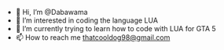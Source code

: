 - 👋 Hi, I’m @Dabawama
- 👀 I’m interested in coding the language LUA
- 🌱 I’m currently trying to learn how to code with LUA for GTA 5
- 📫 How to reach me thatcooldog98@gmail.com

<!---
Dabawama/Dabawama is a ✨ special ✨ repository because its `README.md` (this file) appears on your GitHub profile.
You can click the Preview link to take a look at your changes.
--->
